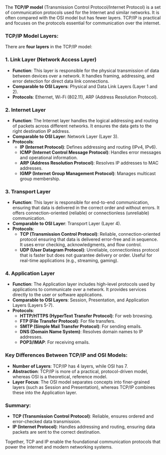 The **TCP/IP model** (Transmission Control Protocol/Internet Protocol) is a set of communication protocols used for the Internet and similar networks. It is often compared with the OSI model but has fewer layers. TCP/IP is practical and focuses on the protocols essential for communication over the internet.

### TCP/IP Model Layers:
There are **four layers** in the TCP/IP model:

### 1. **Link Layer (Network Access Layer)**
   - **Function**: This layer is responsible for the physical transmission of data between devices over a network. It handles framing, addressing, and error detection for direct data link connections.
   - **Comparable to OSI Layers**: Physical and Data Link Layers (Layer 1 and 2).
   - **Protocols**: Ethernet, Wi-Fi (802.11), ARP (Address Resolution Protocol).

### 2. **Internet Layer**
   - **Function**: The Internet layer handles the logical addressing and routing of packets across different networks. It ensures the data gets to the right destination IP address.
   - **Comparable to OSI Layer**: Network Layer (Layer 3).
   - **Protocols**: 
     - **IP (Internet Protocol)**: Defines addressing and routing (IPv4, IPv6).
     - **ICMP (Internet Control Message Protocol)**: Handles error messages and operational information.
     - **ARP (Address Resolution Protocol)**: Resolves IP addresses to MAC addresses.
     - **IGMP (Internet Group Management Protocol)**: Manages multicast group membership.

### 3. **Transport Layer**
   - **Function**: This layer is responsible for end-to-end communication, ensuring that data is delivered in the correct order and without errors. It offers connection-oriented (reliable) or connectionless (unreliable) communication.
   - **Comparable to OSI Layer**: Transport Layer (Layer 4).
   - **Protocols**:
     - **TCP (Transmission Control Protocol)**: Reliable, connection-oriented protocol ensuring that data is delivered error-free and in sequence. It uses error checking, acknowledgments, and flow control.
     - **UDP (User Datagram Protocol)**: Unreliable, connectionless protocol that is faster but does not guarantee delivery or order. Useful for real-time applications (e.g., streaming, gaming).

### 4. **Application Layer**
   - **Function**: The Application layer includes high-level protocols used by applications to communicate over a network. It provides services directly to the user or software applications.
   - **Comparable to OSI Layers**: Session, Presentation, and Application Layers (Layers 5-7).
   - **Protocols**:
     - **HTTP/HTTPS (HyperText Transfer Protocol)**: For web browsing.
     - **FTP (File Transfer Protocol)**: For file transfers.
     - **SMTP (Simple Mail Transfer Protocol)**: For sending emails.
     - **DNS (Domain Name System)**: Resolves domain names to IP addresses.
     - **POP3/IMAP**: For receiving emails.

### Key Differences Between TCP/IP and OSI Models:
- **Number of Layers**: TCP/IP has 4 layers, while OSI has 7.
- **Abstraction**: TCP/IP is more of a practical, protocol-driven model, whereas OSI is a theoretical, reference model.
- **Layer Focus**: The OSI model separates concepts into finer-grained layers (such as Session and Presentation), whereas TCP/IP combines these into the Application layer.

### Summary:
- **TCP (Transmission Control Protocol)**: Reliable, ensures ordered and error-checked data transmission.
- **IP (Internet Protocol)**: Handles addressing and routing, ensuring data packets are sent to the correct destination.

Together, TCP and IP enable the foundational communication protocols that power the internet and modern networking systems.
